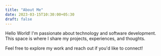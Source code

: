 ```yaml
---
title: "About Me"
date: 2023-03-15T10:30:00+05:30
draft: false
---
```


Hello World! I'm passionate about technology and software development. This space is where I share my projects, experiences, and thoughts.

Feel free to explore my work and reach out if you'd like to connect!
